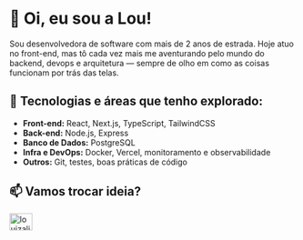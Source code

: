 # 👋 Oi, eu sou a Lou!

Sou desenvolvedora de software com mais de 2 anos de estrada. Hoje atuo no front-end, mas tô cada vez mais me aventurando pelo mundo do backend, devops e arquitetura — sempre de olho em como as coisas funcionam por trás das telas.



## 🌱 Tecnologias e áreas que tenho explorado:
- **Front-end:** React, Next.js, TypeScript, TailwindCSS
- **Back-end:** Node.js, Express
- **Banco de Dados:** PostgreSQL
- **Infra e DevOps:** Docker, Vercel, monitoramento e observabilidade
- **Outros:** Git, testes, boas práticas de código



## 📫 Vamos trocar ideia?
<a href="https://linkedin.com/in/louizalima" target="blank"><img align="center" src="https://raw.githubusercontent.com/rahuldkjain/github-profile-readme-generator/master/src/images/icons/Social/linked-in-alt.svg" alt="louizalima" height="30" width="40" /></a>





